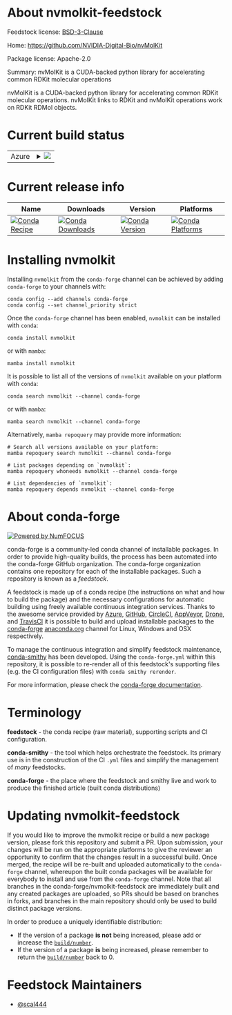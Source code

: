 About nvmolkit-feedstock
========================

Feedstock license: [BSD-3-Clause](https://github.com/conda-forge/nvmolkit-feedstock/blob/main/LICENSE.txt)

Home: https://github.com/NVIDIA-Digital-Bio/nvMolKit

Package license: Apache-2.0

Summary: nvMolKit is a CUDA-backed python library for accelerating common RDKit molecular operations

nvMolKit is a CUDA-backed python library for accelerating common RDKit molecular operations.
nvMolKit links to RDKit and nvMolKit operations work on RDKit RDMol objects.

Current build status
====================


<table>
    
  <tr>
    <td>Azure</td>
    <td>
      <details>
        <summary>
          <a href="https://dev.azure.com/conda-forge/feedstock-builds/_build/latest?definitionId=26722&branchName=main">
            <img src="https://dev.azure.com/conda-forge/feedstock-builds/_apis/build/status/nvmolkit-feedstock?branchName=main">
          </a>
        </summary>
        <table>
          <thead><tr><th>Variant</th><th>Status</th></tr></thead>
          <tbody><tr>
              <td>linux_64_c_compiler_version13cuda_compiler_version12.6cxx_compiler_version13librdkit_dev2024.9.6python3.10.____cpython</td>
              <td>
                <a href="https://dev.azure.com/conda-forge/feedstock-builds/_build/latest?definitionId=26722&branchName=main">
                  <img src="https://dev.azure.com/conda-forge/feedstock-builds/_apis/build/status/nvmolkit-feedstock?branchName=main&jobName=linux&configuration=linux%20linux_64_c_compiler_version13cuda_compiler_version12.6cxx_compiler_version13librdkit_dev2024.9.6python3.10.____cpython" alt="variant">
                </a>
              </td>
            </tr><tr>
              <td>linux_64_c_compiler_version13cuda_compiler_version12.6cxx_compiler_version13librdkit_dev2024.9.6python3.11.____cpython</td>
              <td>
                <a href="https://dev.azure.com/conda-forge/feedstock-builds/_build/latest?definitionId=26722&branchName=main">
                  <img src="https://dev.azure.com/conda-forge/feedstock-builds/_apis/build/status/nvmolkit-feedstock?branchName=main&jobName=linux&configuration=linux%20linux_64_c_compiler_version13cuda_compiler_version12.6cxx_compiler_version13librdkit_dev2024.9.6python3.11.____cpython" alt="variant">
                </a>
              </td>
            </tr><tr>
              <td>linux_64_c_compiler_version13cuda_compiler_version12.6cxx_compiler_version13librdkit_dev2024.9.6python3.12.____cpython</td>
              <td>
                <a href="https://dev.azure.com/conda-forge/feedstock-builds/_build/latest?definitionId=26722&branchName=main">
                  <img src="https://dev.azure.com/conda-forge/feedstock-builds/_apis/build/status/nvmolkit-feedstock?branchName=main&jobName=linux&configuration=linux%20linux_64_c_compiler_version13cuda_compiler_version12.6cxx_compiler_version13librdkit_dev2024.9.6python3.12.____cpython" alt="variant">
                </a>
              </td>
            </tr><tr>
              <td>linux_64_c_compiler_version13cuda_compiler_version12.6cxx_compiler_version13librdkit_dev2024.9.6python3.13.____cp313</td>
              <td>
                <a href="https://dev.azure.com/conda-forge/feedstock-builds/_build/latest?definitionId=26722&branchName=main">
                  <img src="https://dev.azure.com/conda-forge/feedstock-builds/_apis/build/status/nvmolkit-feedstock?branchName=main&jobName=linux&configuration=linux%20linux_64_c_compiler_version13cuda_compiler_version12.6cxx_compiler_version13librdkit_dev2024.9.6python3.13.____cp313" alt="variant">
                </a>
              </td>
            </tr><tr>
              <td>linux_64_c_compiler_version13cuda_compiler_version12.6cxx_compiler_version13librdkit_dev2025.3.1python3.10.____cpython</td>
              <td>
                <a href="https://dev.azure.com/conda-forge/feedstock-builds/_build/latest?definitionId=26722&branchName=main">
                  <img src="https://dev.azure.com/conda-forge/feedstock-builds/_apis/build/status/nvmolkit-feedstock?branchName=main&jobName=linux&configuration=linux%20linux_64_c_compiler_version13cuda_compiler_version12.6cxx_compiler_version13librdkit_dev2025.3.1python3.10.____cpython" alt="variant">
                </a>
              </td>
            </tr><tr>
              <td>linux_64_c_compiler_version13cuda_compiler_version12.6cxx_compiler_version13librdkit_dev2025.3.1python3.11.____cpython</td>
              <td>
                <a href="https://dev.azure.com/conda-forge/feedstock-builds/_build/latest?definitionId=26722&branchName=main">
                  <img src="https://dev.azure.com/conda-forge/feedstock-builds/_apis/build/status/nvmolkit-feedstock?branchName=main&jobName=linux&configuration=linux%20linux_64_c_compiler_version13cuda_compiler_version12.6cxx_compiler_version13librdkit_dev2025.3.1python3.11.____cpython" alt="variant">
                </a>
              </td>
            </tr><tr>
              <td>linux_64_c_compiler_version13cuda_compiler_version12.6cxx_compiler_version13librdkit_dev2025.3.1python3.12.____cpython</td>
              <td>
                <a href="https://dev.azure.com/conda-forge/feedstock-builds/_build/latest?definitionId=26722&branchName=main">
                  <img src="https://dev.azure.com/conda-forge/feedstock-builds/_apis/build/status/nvmolkit-feedstock?branchName=main&jobName=linux&configuration=linux%20linux_64_c_compiler_version13cuda_compiler_version12.6cxx_compiler_version13librdkit_dev2025.3.1python3.12.____cpython" alt="variant">
                </a>
              </td>
            </tr><tr>
              <td>linux_64_c_compiler_version13cuda_compiler_version12.6cxx_compiler_version13librdkit_dev2025.3.1python3.13.____cp313</td>
              <td>
                <a href="https://dev.azure.com/conda-forge/feedstock-builds/_build/latest?definitionId=26722&branchName=main">
                  <img src="https://dev.azure.com/conda-forge/feedstock-builds/_apis/build/status/nvmolkit-feedstock?branchName=main&jobName=linux&configuration=linux%20linux_64_c_compiler_version13cuda_compiler_version12.6cxx_compiler_version13librdkit_dev2025.3.1python3.13.____cp313" alt="variant">
                </a>
              </td>
            </tr>
          </tbody>
        </table>
      </details>
    </td>
  </tr>
</table>

Current release info
====================

| Name | Downloads | Version | Platforms |
| --- | --- | --- | --- |
| [![Conda Recipe](https://img.shields.io/badge/recipe-nvmolkit-green.svg)](https://anaconda.org/conda-forge/nvmolkit) | [![Conda Downloads](https://img.shields.io/conda/dn/conda-forge/nvmolkit.svg)](https://anaconda.org/conda-forge/nvmolkit) | [![Conda Version](https://img.shields.io/conda/vn/conda-forge/nvmolkit.svg)](https://anaconda.org/conda-forge/nvmolkit) | [![Conda Platforms](https://img.shields.io/conda/pn/conda-forge/nvmolkit.svg)](https://anaconda.org/conda-forge/nvmolkit) |

Installing nvmolkit
===================

Installing `nvmolkit` from the `conda-forge` channel can be achieved by adding `conda-forge` to your channels with:

```
conda config --add channels conda-forge
conda config --set channel_priority strict
```

Once the `conda-forge` channel has been enabled, `nvmolkit` can be installed with `conda`:

```
conda install nvmolkit
```

or with `mamba`:

```
mamba install nvmolkit
```

It is possible to list all of the versions of `nvmolkit` available on your platform with `conda`:

```
conda search nvmolkit --channel conda-forge
```

or with `mamba`:

```
mamba search nvmolkit --channel conda-forge
```

Alternatively, `mamba repoquery` may provide more information:

```
# Search all versions available on your platform:
mamba repoquery search nvmolkit --channel conda-forge

# List packages depending on `nvmolkit`:
mamba repoquery whoneeds nvmolkit --channel conda-forge

# List dependencies of `nvmolkit`:
mamba repoquery depends nvmolkit --channel conda-forge
```


About conda-forge
=================

[![Powered by
NumFOCUS](https://img.shields.io/badge/powered%20by-NumFOCUS-orange.svg?style=flat&colorA=E1523D&colorB=007D8A)](https://numfocus.org)

conda-forge is a community-led conda channel of installable packages.
In order to provide high-quality builds, the process has been automated into the
conda-forge GitHub organization. The conda-forge organization contains one repository
for each of the installable packages. Such a repository is known as a *feedstock*.

A feedstock is made up of a conda recipe (the instructions on what and how to build
the package) and the necessary configurations for automatic building using freely
available continuous integration services. Thanks to the awesome service provided by
[Azure](https://azure.microsoft.com/en-us/services/devops/), [GitHub](https://github.com/),
[CircleCI](https://circleci.com/), [AppVeyor](https://www.appveyor.com/),
[Drone](https://cloud.drone.io/welcome), and [TravisCI](https://travis-ci.com/)
it is possible to build and upload installable packages to the
[conda-forge](https://anaconda.org/conda-forge) [anaconda.org](https://anaconda.org/)
channel for Linux, Windows and OSX respectively.

To manage the continuous integration and simplify feedstock maintenance,
[conda-smithy](https://github.com/conda-forge/conda-smithy) has been developed.
Using the ``conda-forge.yml`` within this repository, it is possible to re-render all of
this feedstock's supporting files (e.g. the CI configuration files) with ``conda smithy rerender``.

For more information, please check the [conda-forge documentation](https://conda-forge.org/docs/).

Terminology
===========

**feedstock** - the conda recipe (raw material), supporting scripts and CI configuration.

**conda-smithy** - the tool which helps orchestrate the feedstock.
                   Its primary use is in the construction of the CI ``.yml`` files
                   and simplify the management of *many* feedstocks.

**conda-forge** - the place where the feedstock and smithy live and work to
                  produce the finished article (built conda distributions)


Updating nvmolkit-feedstock
===========================

If you would like to improve the nvmolkit recipe or build a new
package version, please fork this repository and submit a PR. Upon submission,
your changes will be run on the appropriate platforms to give the reviewer an
opportunity to confirm that the changes result in a successful build. Once
merged, the recipe will be re-built and uploaded automatically to the
`conda-forge` channel, whereupon the built conda packages will be available for
everybody to install and use from the `conda-forge` channel.
Note that all branches in the conda-forge/nvmolkit-feedstock are
immediately built and any created packages are uploaded, so PRs should be based
on branches in forks, and branches in the main repository should only be used to
build distinct package versions.

In order to produce a uniquely identifiable distribution:
 * If the version of a package **is not** being increased, please add or increase
   the [``build/number``](https://docs.conda.io/projects/conda-build/en/latest/resources/define-metadata.html#build-number-and-string).
 * If the version of a package **is** being increased, please remember to return
   the [``build/number``](https://docs.conda.io/projects/conda-build/en/latest/resources/define-metadata.html#build-number-and-string)
   back to 0.

Feedstock Maintainers
=====================

* [@scal444](https://github.com/scal444/)

